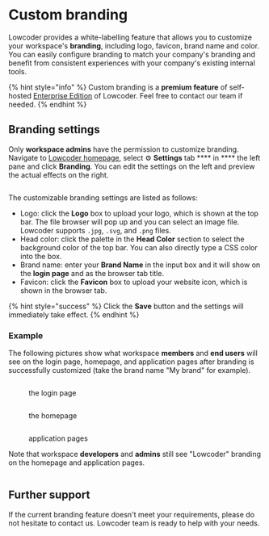 # Custom branding

Lowcoder provides a white-labelling feature that allows you to customize your workspace's **branding**, including logo, favicon, brand name and color. You can easily configure branding to match your company's branding and benefit from consistent experiences with your company's existing internal tools.

{% hint style="info" %}
Custom branding is a **premium feature** of self-hosted [Enterprise Edition](../self-hosting/enterprise-edition.md) of Lowcoder. Feel free to contact our team if needed.
{% endhint %}

## Branding settings

Only **workspace admins** have the permission to customize branding. Navigate to [Lowcoder homepage](https://cloud.openblocks.dev/), select ⚙️ **Settings** tab **** in **** the left pane and click **Branding**. You can edit the settings on the left and preview the actual effects on the right.

<figure><img src="../.gitbook/assets/custom-branding-1.png" alt=""><figcaption></figcaption></figure>

The customizable branding settings are listed as follows:

* Logo: click the **Logo** box to upload your logo, which is shown at the top bar. The file browser will pop up and you can select an image file. Lowcoder supports `.jpg`, `.svg`, and `.png` files.
* Head color: click the palette in the **Head Color** section to select the background color of the top bar. You can also directly type a CSS color into the box.
* Brand name: enter your **Brand Name** in the input box and it will show on the **login page** and as the browser tab title.
* Favicon: click the **Favicon** box to upload your website icon, which is shown in the browser tab.

{% hint style="success" %}
Click the **Save** button and the settings will immediately take effect.
{% endhint %}

### Example&#x20;

The following pictures show what workspace **members** and **end users** will see on the login page, homepage, and application pages after branding is successfully customized (take the brand name "My brand" for example).

<figure><img src="../.gitbook/assets/custom-branding-5.png" alt=""><figcaption><p>the login page</p></figcaption></figure>

<figure><img src="../.gitbook/assets/custom-branding-2.png" alt=""><figcaption><p>the homepage</p></figcaption></figure>

<figure><img src="../.gitbook/assets/custom-branding-3.png" alt=""><figcaption><p>application pages</p></figcaption></figure>

Note that workspace **developers** and **admins** still see "Lowcoder" branding on the homepage and application pages.

<figure><img src="../.gitbook/assets/custom-branding-4.png" alt=""><figcaption></figcaption></figure>

## Further support

If the current branding feature doesn't meet your requirements, please do not hesitate to contact us. Lowcoder team is ready to help with your needs.
